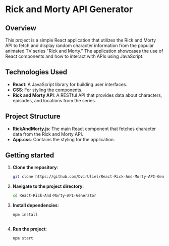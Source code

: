 # Rick and Morty API Generator

## Overview

This project is a simple React application that utilizes the Rick and Morty API to fetch and display random character information from the popular animated TV series "Rick and Morty." The application showcases the use of React components and how to interact with APIs using JavaScript.

## Technologies Used

- **React**: A JavaScript library for building user interfaces.
- **CSS**: For styling the components.
- **Rick and Morty API**: A RESTful API that provides data about characters, episodes, and locations from the series.

## Project Structure

- **RickAndMorty.js**: The main React component that fetches character data from the Rick and Morty API.
- **App.css**: Contains the styling for the application.

## Getting started

1. **Clone the repository**:
   ```bash
   git clone https://github.com/DvirUliel/React-Rick-And-Morty-API-Generator.git
   
2. **Navigate to the project directory**:
   ```bash
   cd React-Rick-And-Morty-API-Generator
   
3. **Install dependencies**:
   ```bash
   npm install
      
4. **Run the project**:
   ```bash
   npm start

